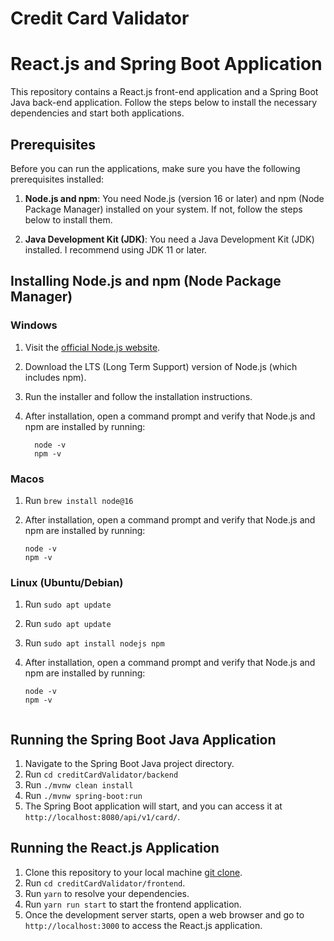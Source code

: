 # Credit Card Validator

# React.js and Spring Boot Application

This repository contains a React.js front-end application and a Spring Boot Java back-end application. Follow the steps below to install the necessary dependencies and start both applications.

## Prerequisites

Before you can run the applications, make sure you have the following prerequisites installed:

1. **Node.js and npm**: You need Node.js (version 16 or later) and npm (Node Package Manager) installed on your system. If not, follow the steps below to install them.

2. **Java Development Kit (JDK)**: You need a Java Development Kit (JDK) installed. I recommend using JDK 11 or later.

## Installing Node.js and npm (Node Package Manager)

### Windows

1. Visit the [official Node.js website](https://nodejs.org/).

2. Download the LTS (Long Term Support) version of Node.js (which includes npm).

3. Run the installer and follow the installation instructions.

4. After installation, open a command prompt and verify that Node.js and npm are installed by running:

   ```shell
     node -v 
     npm -v

### Macos

1. Run `brew install node@16`
2. After installation, open a command prompt and verify that Node.js and npm are installed by running:

   ```shell
   node -v
   npm -v

### Linux (Ubuntu/Debian)

1. Run `sudo apt update`
2. Run `sudo apt update`
3. Run `sudo apt install nodejs npm`
4. After installation, open a command prompt and verify that Node.js and npm are installed by running:

   ```shell
   node -v
   npm -v


## Running the Spring Boot Java Application

1. Navigate to the Spring Boot Java project directory.
2. Run `cd creditCardValidator/backend`
3. Run `./mvnw clean install`
4. Run `./mvnw spring-boot:run`
5. The Spring Boot application will start, and you can access it at `http://localhost:8080/api/v1/card/`.

   
## Running the React.js Application

1.  Clone this repository to your local machine [git clone](https://github.com/kindyluv/credit-card-validator.git).
2. Run `cd creditCardValidator/frontend`.
3. Run `yarn` to resolve your dependencies.
4. Run `yarn run start` to start the frontend application.
5. Once the development server starts, open a web browser and go to `http://localhost:3000` to access the React.js application.





